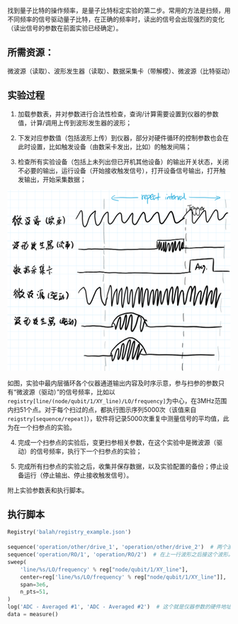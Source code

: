 找到量子比特的操作频率，是量子比特标定实验的第二步。常用的方法是扫频，用不同频率的信号驱动量子比特，在正确的频率时，读出的信号会出现强烈的变化（读出信号的参数在前面实验已经确定）。

## 所需资源：

微波源（读取）、波形发生器（读取）、数据采集卡（带解模）、微波源（比特驱动）

## 实验过程

1. 加载参数表，并对参数进行合法性检查，查询/计算需要设置到仪器的参数值，计算/调用上传到波形发生器的波形；

2. 下发对应参数值（包括波形上传）到仪器，部分对硬件循环的控制参数也会在此时设置，比如触发设备（由数采卡发出，比如）的触发间隔；

3. 检查所有实验设备（包括上未列出但已开机其他设备）的输出开关状态，关闭不必要的输出，运行设备（开始接收触发信号），打开设备信号输出，打开触发输出，开始采集数据；

<img src="扫频实验.assets/image-20200910163752544.png" alt="image-20200910163752544" style="zoom: 50%;" />

如图，实验中最内层循环各个仪器通道输出内容及时序示意，参与扫参的参数只有“微波源（驱动）”的信号频率，比如以`registry[line/(node/qubit/1/XY_line)/LO/frequency]`为中心，在3MHz范围内扫51个点。对于每个扫过的点，都执行图示序列5000次（该值来自`reigstry[sequence/repeat]`），软件将记录5000次重复中测量信号的平均值，此为在一个扫参点的实验。

4. 完成一个扫参点的实验后，变更扫参相关参数，在这个实验中是微波源（驱动）的信号频率，执行下一个扫参点的实验；

5. 完成所有扫参点的实验之后，收集并保存数据，以及实验配置的备份；停止设备运行（停止输出、停止接收触发信号）。

附上实验参数表和执行脚本。

## 执行脚本

```python
Registry('balah/registry_example.json')

sequence('operation/other/drive_1', 'operation/other/drive_2')  # 两个波形同时播放。
sequence('operation/RO/1', 'operation/RO/2')  # 在上一行波形之后接这个波形。
sweep(
	'line/%s/LO/frequency' % reg["node/qubit/1/XY_line"],
    center=reg['line/%s/LO/frequency' % reg["node/qubit/1/XY_line"]],
    span=3e6,
    n_pts=51,
)
log('ADC - Averaged #1', 'ADC - Averaged #2')  # 这个就是仪器参数的硬件地址，不用到registry里面去找解析了。其实应该放到registry里面去的，但是现在还没考虑好放在哪里。不论如何，“任意指定一个硬件地址要求程序log记录其值”这个功能还是必要的。
data = measure()
```

